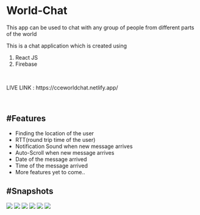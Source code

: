 <h1>World-Chat</h1>
<p>This app can be used to chat with any group of people from different parts of the world</p>
<p>This is a chat application which is created using<br>
  <ol>
    <li>React JS</li>
    <li>Firebase</li>
  </ol>
</p>
<br>
<p></b>LIVE LINK : https://cceworldchat.netlify.app/</b></p>
<br>
<h2>#Features</h2>
<ul>
  <li>Finding the location of the user</li>
  <li>RTT(round trip time of the user)</li>
  <li>Notification Sound when new message arrives</li>
  <li>Auto-Scroll when new message arrives</li>
  <li>Date of the message arrived</li>
  <li>Time of the message arrived</li>
  <li>More features yet to come..</li>
</ul>
<h2>#Snapshots</h2>
<img src="./src/images/loadingscreen.jpg">
<img src="./src/images/userinput.jpg">
<img src="./src/images/chatwindow.jpg">
<img src="./src/images/mobileloading.jpg">
<img src="./src/images/mobileuserinput.jpg">
<img src="./src/images/mobilechatwindow.jpg">
